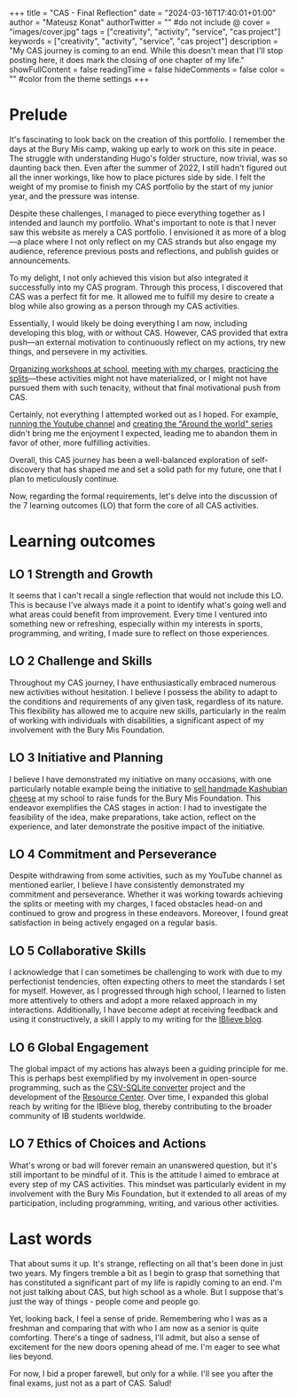 +++
title = "CAS - Final Reflection"
date = "2024-03-16T17:40:01+01:00"
author = "Mateusz Konat"
authorTwitter = "" #do not include @
cover = "images/cover.jpg"
tags = ["creativity", "activity", "service", "cas project"]
keywords = ["creativity", "activity", "service", "cas project"]
description = "My CAS journey is coming to an end. While this doesn't mean that I'll stop posting here, it does mark the closing of one chapter of my life."
showFullContent = false
readingTime = false
hideComments = false
color = "" #color from the theme settings
+++

# Prelude
It's fascinating to look back on the creation of this portfolio. I remember the days at the Bury Mis camp, waking up early to work on this site in peace. The struggle with understanding Hugo's folder structure, now trivial, was so daunting back then. Even after the summer of 2022, I still hadn't figured out all the inner workings, like how to place pictures side by side. I felt the weight of my promise to finish my CAS portfolio by the start of my junior year, and the pressure was intense.

Despite these challenges, I managed to piece everything together as I intended and launch my portfolio. What's important to note is that I never saw this website as merely a CAS portfolio. I envisioned it as more of a blog—a place where I not only reflect on my CAS strands but also engage my audience, reference previous posts and reflections, and publish guides or announcements.

To my delight, I not only achieved this vision but also integrated it successfully into my CAS program. Through this process, I discovered that CAS was a perfect fit for me. It allowed me to fulfill my desire to create a blog while also growing as a person through my CAS activities.

Essentially, I would likely be doing everything I am now, including developing this blog, with or without CAS. However, CAS provided that extra push—an external motivation to continuously reflect on my actions, try new things, and persevere in my activities.

[Organizing workshops at school](/portfolio/posts/druzyna-szpiku/), [meeting with my charges](/portfolio/posts/meeting-charges-p4/), [practicing the splits](/portfolio/posts/approaching-the-splits-6/)—these activities might not have materialized, or I might not have pursued them with such tenacity, without that final motivational push from CAS.

Certainly, not everything I attempted worked out as I hoped. For example, [running the Youtube channel](/portfolio/posts/start-youtube/) and [creating the "Around the world" series](/portfolio/posts/running-yt-channel-p2/) didn't bring me the enjoyment I expected, leading me to abandon them in favor of other, more fulfilling activities.

Overall, this CAS journey has been a well-balanced exploration of self-discovery that has shaped me and set a solid path for my future, one that I plan to meticulously continue.

Now, regarding the formal requirements, let's delve into the discussion of the 7 learning outcomes (LO) that form the core of all CAS activities.

# Learning outcomes
## LO 1 Strength and Growth
It seems that I can't recall a single reflection that would not include this LO. This is because I've always made it a point to identify what's going well and what areas could benefit from improvement. Every time I ventured into something new or refreshing, especially within my interests in sports, programming, and writing, I made sure to reflect on those experiences.

## LO 2 Challenge and Skills
Throughout my CAS journey, I have enthusiastically embraced numerous new activities without hesitation. I believe I possess the ability to adapt to the conditions and requirements of any given task, regardless of its nature. This flexibility has allowed me to acquire new skills, particularly in the realm of working with individuals with disabilities, a significant aspect of my involvement with the Bury Mis Foundation.

## LO 3 Initiative and Planning
I believe I have demonstrated my initiative on many occasions, with one particularly notable example being the initiative to [sell handmade Kashubian cheese](/portfolio/posts/selling-cheese/#school-charity-fair) at my school to raise funds for the Bury Mis Foundation. This endeavor exemplifies the CAS stages in action: I had to investigate the feasibility of the idea, make preparations, take action, reflect on the experience, and later demonstrate the positive impact of the initiative.

## LO 4 Commitment and Perseverance
Despite withdrawing from some activities, such as my YouTube channel as mentioned earlier, I believe I have consistently demonstrated my commitment and perseverance. Whether it was working towards achieving the splits or meeting with my charges, I faced obstacles head-on and continued to grow and progress in these endeavors. Moreover, I found great satisfaction in being actively engaged on a regular basis.

## LO 5 Collaborative Skills
I acknowledge that I can sometimes be challenging to work with due to my perfectionist tendencies, often expecting others to meet the standards I set for myself. However, as I progressed through high school, I learned to listen more attentively to others and adopt a more relaxed approach in my interactions. Additionally, I have become adept at receiving feedback and using it constructively, a skill I apply to my writing for the [IBlieve blog](/portfolio/posts/iblieve/).

## LO 6 Global Engagement
The global impact of my actions has always been a guiding principle for me. This is perhaps best exemplified by my involvement in open-source programming, such as the [CSV-SQLite converter](/portfolio/posts/csv-sqlite-converter/) project and the development of the [Resource Center](/portfolio/posts/resource-center/). Over time, I expanded this global reach by writing for the IBlieve blog, thereby contributing to the broader community of IB students worldwide.

## LO 7 Ethics of Choices and Actions
What's wrong or bad will forever remain an unanswered question, but it's still important to be mindful of it. This is the attitude I aimed to embrace at every step of my CAS activities. This mindset was particularly evident in my involvement with the Bury Mis Foundation, but it extended to all areas of my participation, including programming, writing, and various other activities.

# Last words
That about sums it up. It's strange, reflecting on all that's been done in just two years. My fingers tremble a bit as I begin to grasp that something that has constituted a significant part of my life is rapidly coming to an end. I'm not just talking about CAS, but high school as a whole. But I suppose that's just the way of things - people come and people go.

Yet, looking back, I feel a sense of pride. Remembering who I was as a freshman and comparing that with who I am now as a senior is quite comforting. There's a tinge of sadness, I'll admit, but also a sense of excitement for the new doors opening ahead of me. I'm eager to see what lies beyond.

For now, I bid a proper farewell, but only for a while. I'll see you after the final exams, just not as a part of CAS. Salud!
